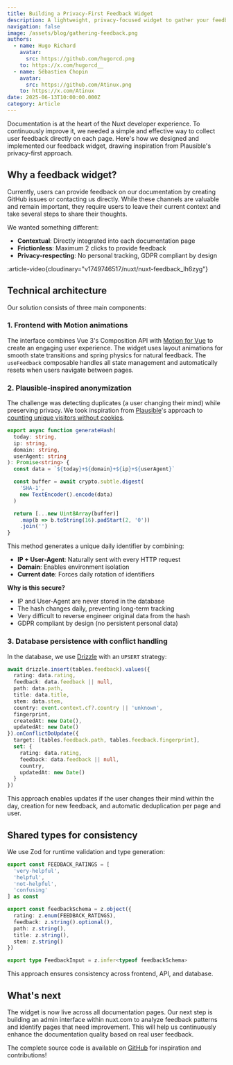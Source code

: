 ```yaml
---
title: Building a Privacy-First Feedback Widget
description: A lightweight, privacy-focused widget to gather your feedback on Nuxt documentation, built with Drizzle, NuxtHub database and Motion Vue. 
navigation: false
image: /assets/blog/gathering-feedback.png
authors:
  - name: Hugo Richard
    avatar:
      src: https://github.com/hugorcd.png
    to: https://x.com/hugorcd__
  - name: Sébastien Chopin
    avatar:
      src: https://github.com/Atinux.png
    to: https://x.com/Atinux
date: 2025-06-13T10:00:00.000Z
category: Article
---
```


Documentation is at the heart of the Nuxt developer experience. To continuously improve it, we needed a simple and effective way to collect user feedback directly on each page. Here's how we designed and implemented our feedback widget, drawing inspiration from Plausible's privacy-first approach.

## Why a feedback widget?

Currently, users can provide feedback on our documentation by creating GitHub issues or contacting us directly. While these channels are valuable and remain important, they require users to leave their current context and take several steps to share their thoughts.

We wanted something different:
- **Contextual**: Directly integrated into each documentation page
- **Frictionless**: Maximum 2 clicks to provide feedback
- **Privacy-respecting**: No personal tracking, GDPR compliant by design

:article-video{cloudinary="v1749746517/nuxt/nuxt-feedback_lh6zyg"}

## Technical architecture

Our solution consists of three main components:

### 1. Frontend with Motion animations

The interface combines Vue 3's Composition API with [Motion for Vue](https://motion.dev/docs/vue) to create an engaging user experience. The widget uses layout animations for smooth state transitions and spring physics for natural feedback. The `useFeedback` composable handles all state management and automatically resets when users navigate between pages.

### 2. Plausible-inspired anonymization

The challenge was detecting duplicates (a user changing their mind) while preserving privacy. We took inspiration from [Plausible](https://plausible.io/)'s approach to [counting unique visitors without cookies](https://plausible.io/data-policy).

```typescript
export async function generateHash(
  today: string,
  ip: string,
  domain: string,
  userAgent: string
): Promise<string> {
  const data = `${today}+${domain}+${ip}+${userAgent}`

  const buffer = await crypto.subtle.digest(
    'SHA-1',
    new TextEncoder().encode(data)
  )

  return [...new Uint8Array(buffer)]
    .map(b => b.toString(16).padStart(2, '0'))
    .join('')
}
```

This method generates a unique daily identifier by combining:
- **IP + User-Agent**: Naturally sent with every HTTP request
- **Domain**: Enables environment isolation
- **Current date**: Forces daily rotation of identifiers

**Why is this secure?**
- IP and User-Agent are never stored in the database
- The hash changes daily, preventing long-term tracking
- Very difficult to reverse engineer original data from the hash
- GDPR compliant by design (no persistent personal data)

### 3. Database persistence with conflict handling

In the database, we use [Drizzle](https://orm.drizzle.team/docs/get-started) with an `UPSERT` strategy:

```typescript
await drizzle.insert(tables.feedback).values({
  rating: data.rating,
  feedback: data.feedback || null,
  path: data.path,
  title: data.title,
  stem: data.stem,
  country: event.context.cf?.country || 'unknown',
  fingerprint,
  createdAt: new Date(),
  updatedAt: new Date()
}).onConflictDoUpdate({
  target: [tables.feedback.path, tables.feedback.fingerprint],
  set: {
    rating: data.rating,
    feedback: data.feedback || null,
    country,
    updatedAt: new Date()
  }
})
```

This approach enables updates if the user changes their mind within the day, creation for new feedback, and automatic deduplication per page and user.

## Shared types for consistency

We use Zod for runtime validation and type generation:

```typescript
export const FEEDBACK_RATINGS = [
  'very-helpful',
  'helpful', 
  'not-helpful',
  'confusing'
] as const

export const feedbackSchema = z.object({
  rating: z.enum(FEEDBACK_RATINGS),
  feedback: z.string().optional(),
  path: z.string(),
  title: z.string(),
  stem: z.string()
})

export type FeedbackInput = z.infer<typeof feedbackSchema>
```

This approach ensures consistency across frontend, API, and database.

## What's next

The widget is now live across all documentation pages. Our next step is building an admin interface within nuxt.com to analyze feedback patterns and identify pages that need improvement. This will help us continuously enhance the documentation quality based on real user feedback.

The complete source code is available on [GitHub](https://github.com/nuxt/nuxt.com) for inspiration and contributions!
